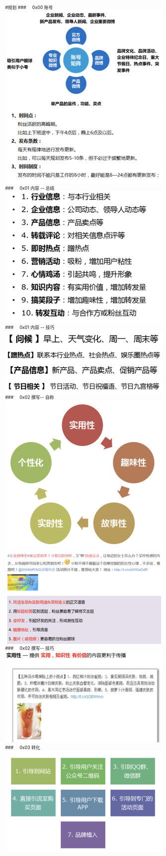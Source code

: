 #规划 
###&nbsp;&nbsp;&nbsp;&nbsp;&nbsp;0x00 账号
![](/assets/WX20190409-165752@2x.png)
![](/assets/WX20190409-222115@2x.png)
###&nbsp;&nbsp;&nbsp;&nbsp;&nbsp;0x01 内容 -- 总结
![](/assets/QQ20190409-213408@2x.png)
###&nbsp;&nbsp;&nbsp;&nbsp;&nbsp;0x01 内容 -- 技巧
![](/assets/QQ20190409-214754@2x.png)
![](/assets/QQ20190409-215326@2x.png)
![](/assets/QQ20190409-215340@2x.png)
![](/assets/QQ20190409-215602@2x.png)
###&nbsp;&nbsp;&nbsp;&nbsp;&nbsp;0x02 撰写-- 自称
![](/assets/QQ20190409-220426@2x.png)
![](/assets/QQ20190409-220231@2x.png)
###&nbsp;&nbsp;&nbsp;&nbsp;&nbsp;0x02 撰写-- 技巧
![](/assets/QQ20190409-220356@2x.png)
###&nbsp;&nbsp;&nbsp;&nbsp;&nbsp;0x03 转化 
![](/assets/QQ20190409-220845@2x.png)




